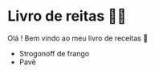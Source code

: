# Livro de reitas :man_cook:

Olá ! Bem vindo ao meu livro de receitas :wave:

 - Strogonoff de frango
 - Pavê


